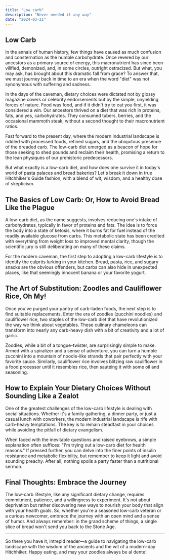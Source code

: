 ```yaml
---
title: "Low carb"
description: "Never needed it any way"
date: "2024-03-21"
---
```


## Low Carb


In the annals of human history, few things have caused as much confusion and consternation as the humble carbohydrate. Once revered by our ancestors as a primary source of energy, this macronutrient has since been vilified, demonized, and, in some circles, outright ostracized. But what, you may ask, has brought about this dramatic fall from grace? To answer that, we must journey back in time to an era when the word "diet" was not synonymous with suffering and sadness.

In the days of the caveman, dietary choices were dictated not by glossy magazine covers or celebrity endorsements but by the simple, unyielding forces of nature. Food was food, and if it didn't try to eat you first, it was considered a win. Our ancestors thrived on a diet that was rich in proteins, fats, and yes, carbohydrates. They consumed tubers, berries, and the occasional mammoth steak, without a second thought to their macronutrient ratios.

Fast forward to the present day, where the modern industrial landscape is riddled with processed foods, refined sugars, and the ubiquitous presence of the dreaded carb. The low-carb diet emerged as a beacon of hope for those seeking to shed pounds and reclaim their health, promising a return to the lean physiques of our prehistoric predecessors.

But what exactly is a low-carb diet, and how does one survive it in today's world of pasta palaces and bread bakeries? Let's break it down in true Hitchhiker's Guide fashion, with a blend of wit, wisdom, and a healthy dose of skepticism.

## The Basics of Low Carb: Or, How to Avoid Bread Like the Plague

A low-carb diet, as the name suggests, involves reducing one's intake of carbohydrates, typically in favor of proteins and fats. The idea is to force the body into a state of ketosis, where it burns fat for fuel instead of the readily available glucose from carbs. This metabolic state has been credited with everything from weight loss to improved mental clarity, though the scientific jury is still deliberating on many of these claims.

For the modern caveman, the first step to adopting a low-carb lifestyle is to identify the culprits lurking in your kitchen. Bread, pasta, rice, and sugary snacks are the obvious offenders, but carbs can also hide in unexpected places, like that seemingly innocent banana or your favorite yogurt.

## The Art of Substitution: Zoodles and Cauliflower Rice, Oh My!

Once you've purged your pantry of carb-laden foods, the next step is to find suitable replacements. Enter the era of zoodles (zucchini noodles) and cauliflower rice, two staples of the low-carb diet that have revolutionized the way we think about vegetables. These culinary chameleons can transform into nearly any carb-heavy dish with a bit of creativity and a lot of garlic.

Zoodles, while a bit of a tongue-twister, are surprisingly simple to make. Armed with a spiralizer and a sense of adventure, you can turn a humble zucchini into a mountain of noodle-like strands that pair perfectly with your favorite sauce. Similarly, cauliflower rice involves blitzing raw cauliflower in a food processor until it resembles rice, then sautéing it with some oil and seasoning.

## How to Explain Your Dietary Choices Without Sounding Like a Zealot

One of the greatest challenges of the low-carb lifestyle is dealing with social situations. Whether it's a family gathering, a dinner party, or just a casual lunch with coworkers, the modern industrial landscape is rife with carb-heavy temptations. The key is to remain steadfast in your choices while avoiding the pitfall of dietary evangelism.

When faced with the inevitable questions and raised eyebrows, a simple explanation often suffices: "I'm trying out a low-carb diet for health reasons." If pressed further, you can delve into the finer points of insulin resistance and metabolic flexibility, but remember to keep it light and avoid sounding preachy. After all, nothing spoils a party faster than a nutritional sermon.

## Final Thoughts: Embrace the Journey

The low-carb lifestyle, like any significant dietary change, requires commitment, patience, and a willingness to experiment. It's not about deprivation but rather discovering new ways to nourish your body that align with your health goals. So, whether you're a seasoned low-carb veteran or a curious newcomer, embrace the journey with an open mind and a sense of humor. And always remember: in the grand scheme of things, a single slice of bread won't send you back to the Stone Age.

---

So there you have it, intrepid reader—a guide to navigating the low-carb landscape with the wisdom of the ancients and the wit of a modern-day Hitchhiker. Happy eating, and may your zoodles always be al dente!

